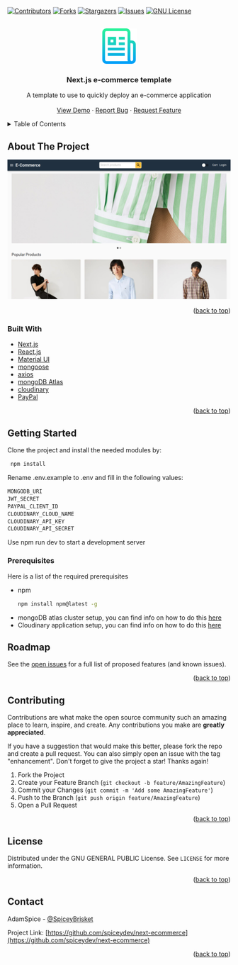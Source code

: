 <div id="top"></div>
<!--
*** Thanks for checking out the Best-README-Template. If you have a suggestion
*** that would make this better, please fork the repo and create a pull request
*** or simply open an issue with the tag "enhancement".
*** Don't forget to give the project a star!
*** Thanks again! Now go create something AMAZING! :D
-->

<!-- PROJECT SHIELDS -->
<!--
*** I'm using markdown "reference style" links for readability.
*** Reference links are enclosed in brackets [ ] instead of parentheses ( ).
*** See the bottom of this document for the declaration of the reference variables
*** for contributors-url, forks-url, etc. This is an optional, concise syntax you may use.
*** https://www.markdownguide.org/basic-syntax/#reference-style-links
-->

[![Contributors][contributors-shield]][contributors-url]
[![Forks][forks-shield]][forks-url]
[![Stargazers][stars-shield]][stars-url]
[![Issues][issues-shield]][issues-url]
[![GNU License][license-shield]][license-url]

<!-- PROJECT LOGO -->
<br />
<div align="center">
  <a href="https://github.com/spiceydev/next-ecommerce">
    <img src="images/logo.png" alt="Logo" width="80" height="80">
  </a>

<h3 align="center">Next.js e-commerce template</h3>

  <p align="center">
    A template to use to quickly deploy an e-commerce application
    <br />
    <br />
    <a href="https://vercel.com/spiceydev/next-ecommerce">View Demo</a>
    ·
    <a href="https://github.com/spiceydev/next-ecommerce/issues">Report Bug</a>
    ·
    <a href="https://github.com/spiceydev/next-ecommerce/issues">Request Feature</a>
  </p>
</div>

<!-- TABLE OF CONTENTS -->
<details>
  <summary>Table of Contents</summary>
  <ol>
    <li>
      <a href="#about-the-project">About The Project</a>
      <ul>
        <li><a href="#built-with">Built With</a></li>
      </ul>
    </li>
    <li>
      <a href="#getting-started">Getting Started</a>
      <ul>
        <li><a href="#prerequisites">Prerequisites</a></li>
      </ul>
    </li>
    <li><a href="#roadmap">Roadmap</a></li>
    <li><a href="#contributing">Contributing</a></li>
    <li><a href="#license">License</a></li>
    <li><a href="#contact">Contact</a></li>
  </ol>
</details>

<!-- ABOUT THE PROJECT -->

## About The Project

[![Product Name Screen Shot][product-screenshot]](https://example.com)

<p align="right">(<a href="#top">back to top</a>)</p>

### Built With

- [Next.js](https://nextjs.org/)
- [React.js](https://reactjs.org/)
- [Material UI](https://mui.com/)
- [mongoose](https://mongoosejs.com/)
- [axios](https://www.npmjs.com/package/axios)
- [mongoDB Atlas](https://www.mongodb.com/cloud/atlas)
- [cloudinary](https://cloudinary.com/)
- [PayPal](https://www.paypal.com)

<p align="right">(<a href="#top">back to top</a>)</p>

<!-- GETTING STARTED -->

## Getting Started

Clone the project and install the needed modules by:

```sh
 npm install
```

Rename .env.example to .env and fill in the following values:

```sh
MONGODB_URI
JWT_SECRET
PAYPAL_CLIENT_ID
CLOUDINARY_CLOUD_NAME
CLOUDINARY_API_KEY
CLOUDINARY_API_SECRET
```

Use npm run dev to start a development server

### Prerequisites

Here is a list of the required prerequisites

- npm
  ```sh
  npm install npm@latest -g
  ```
- mongoDB atlas cluster setup, you can find info on how to do this [here](https://docs.atlas.mongodb.com/getting-started/)
- Cloudinary application setup, you can find info on how to do this [here](https://cloudinary.com/documentation/how_to_integrate_cloudinary#create_and_tour_your_account)

<!-- Demo -->

<!-- ROADMAP -->

## Roadmap

See the [open issues](https://github.com/spiceydev/next-ecommerce/issues) for a full list of proposed features (and known issues).

<p align="right">(<a href="#top">back to top</a>)</p>

<!-- CONTRIBUTING -->

## Contributing

Contributions are what make the open source community such an amazing place to learn, inspire, and create. Any contributions you make are **greatly appreciated**.

If you have a suggestion that would make this better, please fork the repo and create a pull request. You can also simply open an issue with the tag "enhancement".
Don't forget to give the project a star! Thanks again!

1. Fork the Project
2. Create your Feature Branch (`git checkout -b feature/AmazingFeature`)
3. Commit your Changes (`git commit -m 'Add some AmazingFeature'`)
4. Push to the Branch (`git push origin feature/AmazingFeature`)
5. Open a Pull Request

<p align="right">(<a href="#top">back to top</a>)</p>

<!-- LICENSE -->

## License

Distributed under the GNU GENERAL PUBLIC License. See `LICENSE` for more information.

<p align="right">(<a href="#top">back to top</a>)</p>

<!-- CONTACT -->

## Contact

AdamSpice - [@SpiceyBrisket](https://twitter.com/SpiceyBrisket)

Project Link: [https://github.com/spiceydev/next-ecommerce](https://github.com/spiceydev/next-ecommerce)

<p align="right">(<a href="#top">back to top</a>)</p>

<!-- MARKDOWN LINKS & IMAGES -->
<!-- https://www.markdownguide.org/basic-syntax/#reference-style-links -->

[contributors-shield]: https://img.shields.io/github/contributors/spiceydev/next-ecommerce.svg?style=for-the-badge
[contributors-url]: https://github.com/spiceydev/next-ecommerce/graphs/contributors
[forks-shield]: https://img.shields.io/github/forks/spiceydev/next-ecommerce.svg?style=for-the-badge
[forks-url]: https://github.com/spiceydev/next-ecommerce/network/members
[stars-shield]: https://img.shields.io/github/stars/spiceydev/next-ecommerce.svg?style=for-the-badge
[stars-url]: https://github.com/spiceydev/next-ecommerce/stargazers
[issues-shield]: https://img.shields.io/github/issues/spiceydev/next-ecommerce.svg?style=for-the-badge
[issues-url]: https://github.com/spiceydev/next-ecommerce/issues
[license-shield]: https://img.shields.io/github/license/spiceydev/next-ecommerce.svg?style=for-the-badge
[license-url]: https://github.com/spiceydev/next-ecommerce/blob/main/LICENSE
[product-screenshot]: images/screenshot.png
